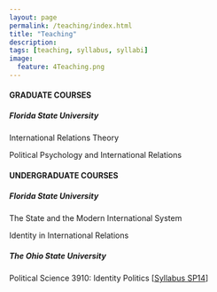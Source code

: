```yaml
---
layout: page
permalink: /teaching/index.html
title: "Teaching"
description:
tags: [teaching, syllabus, syllabi]
image:
  feature: 4Teaching.png
---
```


#### GRADUATE COURSES


##### Florida State University

International Relations Theory

Political Psychology and International Relations


#### UNDERGRADUATE COURSES


##### Florida State University

The State and the Modern International System

Identity in International Relations


##### The Ohio State University

Political Science 3910: Identity Politics [<a href="../pdf/PS3910SyllabusSP14.pdf" target="_blank">Syllabus SP14</a>]
